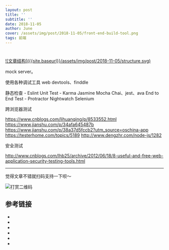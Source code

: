 ```yaml
---
layout: post
title: ''
subtitle: ''
date: 2018-11-05
author: June
cover: /assets/img/post/2018-11-05/front-end-build-tool.png
tags: 前端
---
```


# 

<a data-fancybox="gallery" href="{{site.baseurl}}/assets/img/post/2018-11-05/structure.svg">
![文章结构]({{site.baseurl}}/assets/img/post/2018-11-05/structure.svg)
</a>


mock server。

使用各种调试工具
web devtools、finddle

静态检查 - Eslint
Unit Test - Karma Jasmine Mocha Chai、jest、ava
End to End Test - Protractor Nightwatch Selenium

跨浏览器测试

https://www.cnblogs.com/lihuanqing/p/8533552.html
https://www.jianshu.com/p/34afa645487b
https://www.jianshu.com/p/38a37d5fccb2?utm_source=oschina-app
https://testerhome.com/topics/5189
http://www.dengzhr.com/node-js/1282

安全测试

http://www.cnblogs.com/lhb25/archive/2012/06/18/8-useful-and-free-web-application-security-testing-tools.html

---

觉得文章不错就扫码支持一下呗～

![打赏二维码](https://june111.github.io/assets/img/post/pay-qr.jpg)

## 参考链接

* []()
* []()
* []()
* []()
* []()
* []()